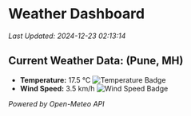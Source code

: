 
# Weather Dashboard

_Last Updated: 2024-12-23 02:13:14_

## Current Weather Data: (Pune, MH)
- **Temperature:** 17.5 °C ![Temperature Badge](https://img.shields.io/badge/Temperature-Low%20Temp-blue)
- **Wind Speed:** 3.5 km/h ![Wind Speed Badge](https://img.shields.io/badge/Wind%20Speed-Low%20Wind-blue)

*Powered by Open-Meteo API*
